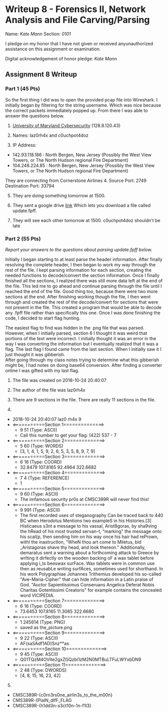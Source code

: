 Writeup 8 - Forensics II, Network Analysis and File Carving/Parsing
=====

Name: *Kate Mann*
Section: *0101*

I pledge on my honor that I have not given or received anyunauthorized assistance on this assignment or examination.

Digital acknowledgement of honor pledge: *Kate Mann*

## Assignment 8 Writeup

### Part 1 (45 Pts)
So the first thing I did was to open the provided pcap file into Wireshark. I initially began by 
filtering for the string username. Which was nice because the correct packets immediately popped up. 
From there I was able to answer the questions below. 

1. [University of Maryland Cybersecurity](http://csec.umiacs.umd.edu/) (128.8.120.43)

2. Names: laz0rh4x and c0uchpot4doz

3. IP Address: 
* 142.93.118.186 : North Bergen, New Jersey (Possibly the West View Towers, or The North Hudson regional Fire Department)
* 104.248.224.85 : North Bergen, New Jersey (Possibly the West View Towers, or The North Hudson regional Fire Department)

They are connecting from Cornerstone Airlines
4. Source Port: 2749
Destination Port: 33794

5. They are doing something tomorrow at 1500. 

6. They sent a google drive [link](https://drive.google.com/file/d/1McOX5WjeVHNLyTBNXqbOde7l8SAQ3DoI/view)
Which lets you download a file called update.fpff. 

7. They will see each other tomorrow at 1500. c0uchpot4doz shouldn't be late

### Part 2 (55 Pts)

*Report your answers to the questions about parsing update.fpff below.*

Initially I began starting to at least parse the header information. 
After finally resolving the complete header, I then began to work my way through the rest of the file. 
I kept parsing information for each section, creating the needed functions to decode/convert the 
section information. Once I finally finished all the sections, I realized there was still more data left at the
end of the file. This led me to go ahead and continue parsing through the file until I reached the end of the file.
Good thing too, because there were two more sections at the end. After finishing working though the file, 
I then went through and created the rest of the decode/convert for sections that were not present in the file. 
This created a program that would be able to decode any .fpff file rather than specifically this one. Once I was
done finishing the code, I decided to start flag hunting.

The easiest flag to find was hidden in the .png file that was parsed. 
However, when I initially parsed, section 6 I thought it was weird that portions of the text were incorrect. I initially 
thought it was an error in the way I was converting the information but I eventually realized that it was a flag.
The last flag I found came from the last section. When I initially saw it I just thought it was gibberish.  
After going through my class notes trying to determine what this gibberish might be, I had notes on doing
base64 conversion. After finding a converter online I was gifted with my last flag. 

1. The file was created on 2018-10-24 20:40:07

2. The author of the file was laz0rh4x

3. There are 9 sections in the file. There are really 11 sections in the file. 

4.

* 2018-10-24 20:40:07 laz0 rh4x 9
* <===========Section 1==============>
    * 9 51 (Type: ASCII)
    * Call this number to get your flag: (422) 537 - 7
* <===========Section 2==============>
    * 5 60  (Type: WORDS)
    * [3, 1, 4, 1, 5, 9, 2, 6, 5, 3, 5, 8, 9, 7, 9]
* <===========Section 3==============>
    * 6 16 (Type: COORD)
    * 32.8479  107.8165  92.4964  322.6682  
* <===========Section 4==============>
    * 7 4 (Type: REFERENCE)
    * 1
* <===========Section 5==============>
    * 9 60 (Type: ASCII)
    * The imfamous security pr0s at CMSC389R will never find this!
* <===========Section 6==============>
    * 9 991 (Type: ASCII)
    * The first recorded uses of steganography Can be traced back to 440 BC when Herodotus Mentions two exampleS in his Histories.[3] Histicaeus s3nt a message to his vassal, Arist8goras, by sha9ving the hRead of his most trusted servan-t, "marking" the message onto his scal{p, then sending him on his way once his hair had rePrown, withl the inastructIon, "WheN thou art come to Miletus, bid _Aristagoras shave thy head, and look thereon." Additionally, demaratus sent a warning about a forthcoming attack to Greece by wrIting it dirfectly on the wooden backing oF a wax tablet before applying i_ts beeswax surFace. Wax tablets were in common use then as reusabLe writing surfAces, sometimes used for shorthand. In his work Polygraphiae Johannes Trithemius developed his so-called "Ave-Maria-Cipher" that can hide information in a Latin praise of God. "Auctor Sapientissimus Conseruans Angelica Deferat Nobis Charitas Gotentissimi Creatoris" for example contains the concealed word VICIPEDIA.
* <===========Section 7==============>
    * 6 16 (Type: COORD)
    * 73.6453  107.8165  11.3085  322.6680 
* <===========Section 8==============>
    * 1 245614 (Type: PNG)
    * saved as the_picture.png
* <===========Section 9==============>
    * 9 22 (Type: ASCII)
    * AF(saSAdf1AD)Snz**as
* <===========Section 10==============>
    * 9 45 (Type: ASCII)
    * Q01TQzM4OVIte2gxZGQzbi1zM2N0MTBuLTFuLWYxbDN9
* <===========Section 11==============>
    * 2 48 (Type: DWORDS)
    * [4, 8, 15, 16, 23, 42]


5. 
* CMSC389R-{c0rn3rs0ne_airlin3s_to_the_m00n}
* CMS389R-{PlaIN_dIfF_FLAG
* CMSC389R-{h1dd3n-s3ct10n-1n-f1l3}

